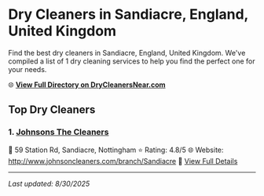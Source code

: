 # Dry Cleaners in Sandiacre, England, United Kingdom

Find the best dry cleaners in Sandiacre, England, United Kingdom. We've compiled a list of 1 dry cleaning services to help you find the perfect one for your needs.

🌐 **[View Full Directory on DryCleanersNear.com](https://drycleanersnear.com/city/United%20Kingdom/England/Sandiacre)**

## Top Dry Cleaners

### 1. [Johnsons The Cleaners](https://drycleanersnear.com/dryCleaner/689165fb2c4a23913ff112c0/johnsons-the-cleaners)
📍 59 Station Rd, Sandiacre, Nottingham
⭐ Rating: 4.8/5
🌐 Website: http://www.johnsoncleaners.com/branch/Sandiacre
🔗 [View Full Details](https://drycleanersnear.com/dryCleaner/689165fb2c4a23913ff112c0/johnsons-the-cleaners)


---

*Last updated: 8/30/2025*
